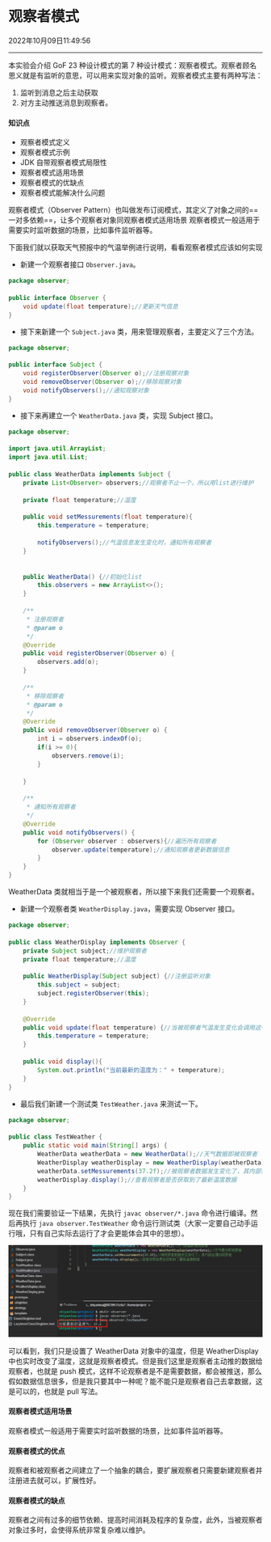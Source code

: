 # 观察者模式

2022年10月09日11:49:56

---

本实验会介绍 GoF 23 种设计模式的第 7 种设计模式：观察者模式。观察者顾名思义就是有监听的意思，可以用来实现对象的监听。观察者模式主要有两种写法：

1. 监听到消息之后主动获取
2. 对方主动推送消息到观察者。

#### 知识点

- 观察者模式定义
- 观察者模式示例
- JDK 自带观察者模式局限性
- 观察者模式适用场景
- 观察者模式的优缺点
- 观察者模式能解决什么问题

观察者模式（Observer Pattern）也叫做发布订阅模式，其定义了对象之间的==一对多依赖==，让多个观察者对象同观察者模式适用场景
观察者模式一般适用于需要实时监听数据的场景，比如事件监听器等。

下面我们就以获取天气预报中的气温举例进行说明，看看观察者模式应该如何实现

- 新建一个观察者接口 `Observer.java`。

```java
package observer;

public interface Observer {
    void update(float temperature);//更新天气信息
}
```

- 接下来新建一个 `Subject.java` 类，用来管理观察者，主要定义了三个方法。

```java
package observer;

public interface Subject {
    void registerObserver(Observer o);//注册观察对象
    void removeObserver(Observer o);//移除观察对象
    void notifyObservers();//通知观察对象
}
```

- 接下来再建立一个 `WeatherData.java` 类，实现 Subject 接口。

```java
package observer;

import java.util.ArrayList;
import java.util.List;

public class WeatherData implements Subject {
    private List<Observer> observers;//观察者不止一个，所以用list进行维护

    private float temperature;//温度

    public void setMessurements(float temperature){
        this.temperature = temperature;

        notifyObservers();//气温信息发生变化时，通知所有观察者
    }


    public WeatherData() {//初始化list
        this.observers = new ArrayList<>();
    }

    /**
     * 注册观察者
     * @param o
     */
    @Override
    public void registerObserver(Observer o) {
        observers.add(o);
    }

    /**
     * 移除观察者
     * @param o
     */
    @Override
    public void removeObserver(Observer o) {
        int i = observers.indexOf(o);
        if(i >= 0){
            observers.remove(i);
        }

    }

    /**
     * 通知所有观察者
     */
    @Override
    public void notifyObservers() {
        for (Observer observer : observers){//遍历所有观察者
            observer.update(temperature);//通知观察者更新数据信息
        }
    }
}
```

WeatherData 类就相当于是一个被观察者，所以接下来我们还需要一个观察者。

- 新建一个观察者类 `WeatherDisplay.java`，需要实现 Observer 接口。

```java
package observer;

public class WeatherDisplay implements Observer {
    private Subject subject;//维护观察者
    private float temperature;//温度

    public WeatherDisplay(Subject subject) {//注册监听对象
        this.subject = subject;
        subject.registerObserver(this);
    }

    @Override
    public void update(float temperature) {//当被观察者气温发生变化会调用这个方法，也就等于更新了观察者对象的数据
        this.temperature = temperature;
    }

    public void display(){
        System.out.println("当前最新的温度为：" + temperature);
    }
}
```

- 最后我们新建一个测试类 `TestWeather.java` 来测试一下。

```java
package observer;

public class TestWeather {
    public static void main(String[] args) {
        WeatherData weatherData = new WeatherData();//天气数据即被观察者
        WeatherDisplay weatherDisplay = new WeatherDisplay(weatherData);//天气展示即观察者
        weatherData.setMessurements(37.2f);//被观察者数据发生变化了，其内部会通知观察者
        weatherDisplay.display();//查看观察者是否获取到了最新温度数据
    }
}
```

现在我们需要验证一下结果，先执行 `javac observer/*.java` 命令进行编译。然后再执行 `java observer.TestWeather` 命令运行测试类（大家一定要自己动手运行哦，只有自己实际去运行了才会更能体会其中的思想）。

![图7-1](images/40696bf11e4a7e7ba0c2b891721e2764-0.png)

可以看到，我们只是设置了 WeatherData 对象中的温度，但是 WeatherDisplay 中也实时改变了温度，这就是观察者模式。但是我们这里是观察者主动推的数据给观察者，也就是 push 模式，这样不论观察者是不是需要数据，都会被推送，那么假如数据信息很多，但是我只要其中一种呢？能不能只是观察者自己去拿数据，这是可以的，也就是 pull 写法。



#### 观察者模式适用场景

观察者模式一般适用于需要实时监听数据的场景，比如事件监听器等。

#### 观察者模式的优点

观察者和被观察者之间建立了一个抽象的耦合，要扩展观察者只需要新建观察者并注册进去就可以，扩展性好。

#### 观察者模式的缺点

观察者之间有过多的细节依赖、提高时间消耗及程序的复杂度，此外，当被观察者对象过多时，会使得系统非常复杂难以维护。













